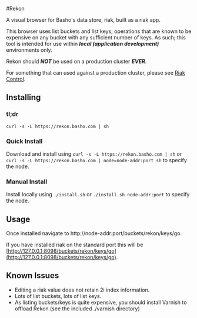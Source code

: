 #Rekon

A visual browser for Basho's data store, riak, built as a riak app.

This browser uses list buckets and list keys; operations that are known to
be expensive on any bucket with any sufficient number of keys.  As such; this tool is intended for use within ***local (application development)*** environments only.

Rekon should ***NOT*** be used on a production cluster ***EVER***.

For something that can used against a production cluster, please see [Riak Control](https://github.com/basho/riak_control).

## Installing

### tl;dr
`curl -s -L https://rekon.basho.com | sh`

### Quick Install
Download and install using `curl -s -L https://rekon.basho.com | sh` or 
`curl -s -L https://rekon.basho.com | node=node-addr:port sh` to specify the node.

### Manual Install
Install locally using `./install.sh` or `./install.sh node-addr:port` 
to specify the node.

## Usage

Once installed navigate to http://node-addr:port/buckets/rekon/keys/go.

If you have installed riak on the standard port this will be [http://127.0.0.1:8098/buckets/rekon/keys/go](http://127.0.0.1:8098/buckets/rekon/keys/go).

## Known Issues
 * Editing a riak value does not retain 2i index information.
 * Lots of list buckets, lots of list keys.
 * As listing buckets/keys is quite expensive, you should install Varnish to offload Rekon (see the included ./varnish directory)
